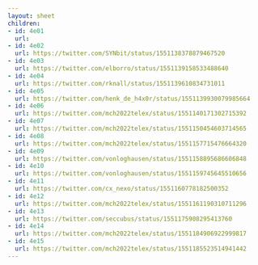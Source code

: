 ```yaml
---
layout: sheet
children:
- id: 4e01
  url: 
- id: 4e02
  url: https://twitter.com/SYNbit/status/1551138378879467520
- id: 4e03
  url: https://twitter.com/elborro/status/1551139158533488640
- id: 4e04
  url: https://twitter.com/rknall/status/1551139610834731011
- id: 4e05
  url: https://twitter.com/henk_de_h4x0r/status/1551139930079985664
- id: 4e06
  url: https://twitter.com/mch2022telex/status/1551140171302715392
- id: 4e07
  url: https://twitter.com/mch2022telex/status/1551150454603714565
- id: 4e08
  url: https://twitter.com/mch2022telex/status/1551157715476664320
- id: 4e09
  url: https://twitter.com/vonloghausen/status/1551158895686606848
- id: 4e10
  url: https://twitter.com/vonloghausen/status/1551159745645510656
- id: 4e11
  url: https://twitter.com/cx_nexo/status/1551160778182500352
- id: 4e12
  url: https://twitter.com/mch2022telex/status/1551161190310711296
- id: 4e13
  url: https://twitter.com/seccubus/status/1551175908295413760
- id: 4e14
  url: https://twitter.com/mch2022telex/status/1551184906922999817
- id: 4e15
  url: https://twitter.com/mch2022telex/status/1551185523514941442
---
```

